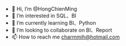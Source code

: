 - 👋 Hi, I’m @HongChienMing
- 👀 I’m interested in SQL、BI
- 🌱 I’m currently learning BI、Python
- 💞️ I’m looking to collaborate on BI、Report
- 📫 How to reach me charmmih@hotmail.com

<!---
HongChienMing/HongChienMing is a ✨ special ✨ repository because its `README.md` (this file) appears on your GitHub profile.
You can click the Preview link to take a look at your changes.
--->
